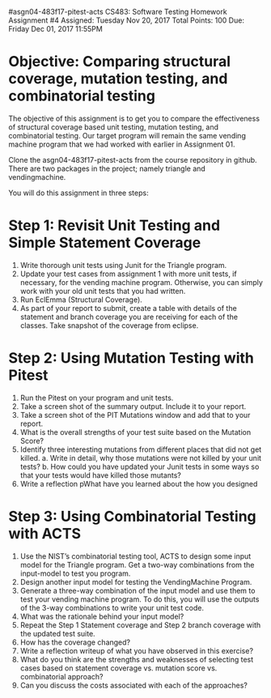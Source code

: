 #asgn04-483f17-pitest-acts
CS483: Software Testing
Homework Assignment #4 	 Assigned: Tuesday Nov 20, 2017
Total Points: 100				Due: Friday Dec 01, 2017 11:55PM

# Objective: Comparing structural coverage, mutation testing, and combinatorial testing

The objective of this assignment is to get you to compare the effectiveness of structural coverage based unit testing, mutation testing, and combinatorial testing. Our target program will remain the same vending machine program that we had worked with earlier in Assignment 01. 

Clone the asgn04-483f17-pitest-acts from the course repository in github. There are two packages in the project; namely triangle and vendingmachine. 

You will do this assignment in three steps:

# Step 1: Revisit Unit Testing and Simple Statement Coverage
1.	Write thorough unit tests using Junit for the Triangle program. 
2.	Update your test cases from assignment 1 with more unit tests, if necessary, for the vending machine program. Otherwise, you can simply work with your old unit tests that you had written. 
3.	Run EclEmma (Structural Coverage).
4.	As part of your report to submit, create a table with details of the statement and branch coverage you are receiving for each of the classes. Take snapshot of the coverage from eclipse.  

# Step 2: Using Mutation Testing with Pitest
1.	Run the Pitest on your program and unit tests. 
2.	Take a screen shot of the summary output. Include it to your report. 
3.	Take a screen shot of the PIT Mutations window and add that to your report. 
4.	What is the overall strengths of your test suite based on the Mutation Score?
5.	Identify three interesting mutations from different places that did not get killed. 
a.	Write in detail, why those mutations were not killed by your unit tests?
b.	How could you have updated your Junit tests in some ways so that your tests would have killed those mutants?
6.	Write a reflection pWhat have you learned about the how you designed

# Step 3: Using Combinatorial Testing with ACTS

1.	Use the NIST’s combinatorial testing tool, ACTS to design some input model for the Triangle program. Get a two-way combinations from the input-model to test you program.  
2.	Design another input model for testing the VendingMachine Program. 
  1.	Generate a three-way combination of the input model and use them to test your vending machine program. To do this, you will use the outputs of the 3-way combinations to write your unit test code. 
  2.	What was the rationale behind your input model?
3.	Repeat the Step 1 Statement coverage and Step 2 branch coverage with the updated test suite.
  1. How has the coverage changed?
  2.	Write a reflection writeup of what you have observed in this exercise?
  3.	What do you think are the strengths and weaknesses of selecting test cases based on statement coverage vs. mutation score vs. combinatorial approach?
  4.	Can you discuss the costs associated with each of the approaches? 
